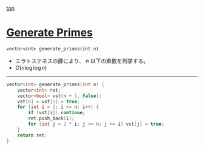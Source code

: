 [top](../README.md)

# [Generate Primes](./name.cpp)

`vector<int> generate_primes(int n)`
- エラトステネスの篩により、 $n$ 以下の素数を列挙する。
- $O(n\log{\log{n}})$

---

```cpp
vector<int> generate_primes(int n) {
    vector<int> ret;
    vector<bool> vst(n + 1, false);
    vst[0] = vst[1] = true;
    for (int i = 2; i <= n; i++) {
        if (vst[i]) continue;
        ret.push_back(i);
        for (int j = 2 * i; j <= n; j += i) vst[j] = true;
    }
    return ret;
}
```
